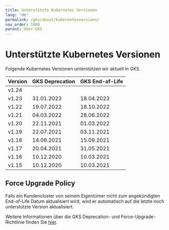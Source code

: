 ```yaml
---
title: Unterstützte Kubernetes Versionen
lang: "de"
permalink: /gks/about/kubernetesversions/
nav_order: 1900
parent: Über GKS
---
```

<!-- LTeX:  language=de-DE -->

# Unterstützte Kubernetes Versionen

Folgende Kubernetes Versionen unterstützen wir aktuell in GKS.

| Version | GKS Deprecation | GKS End-of-Life |
|---------|-----------------|-----------------|
| v1.24   |                 |                 |
| v1.23   | 31.01.2023      | 18.04.2023      |
| v1.22   | 19.07.2022      | 18.10.2022      |
| v1.21   | 04.03.2022      | 28.06.2022      |
| v1.20   | 22.11.2021      | 01.03.2022      |
| v1.19   | 22.07.2021      | 03.11.2021      |
| v1.18   | 14.06.2021      | 15.09.2021      |
| v1.17   | 20.04.2021      | 31.05.2021      |
| v1.16   | 10.12.2020      | 10.03.2021      |
| v1.15   | 10.12.2020      | 10.03.2021      |

## Force Upgrade Policy

Falls ein Kundencluster von seinem Eigentümer nicht zum angekündigten End-of-Life Datum aktualisiert wird, wird er automatisch auf die letzte noch unterstützte Version aktualisiert.

Weitere Informationen über die GKS Deprecation- und Force-Upgrade-Richtlinie  finden Sie [hier](../../clusterlifecycle/deprecationpolicy).
